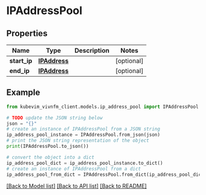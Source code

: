 # IPAddressPool


## Properties

Name | Type | Description | Notes
------------ | ------------- | ------------- | -------------
**start_ip** | [**IPAddress**](IPAddress.md) |  | [optional] 
**end_ip** | [**IPAddress**](IPAddress.md) |  | [optional] 

## Example

```python
from kubevim_vivnfm_client.models.ip_address_pool import IPAddressPool

# TODO update the JSON string below
json = "{}"
# create an instance of IPAddressPool from a JSON string
ip_address_pool_instance = IPAddressPool.from_json(json)
# print the JSON string representation of the object
print(IPAddressPool.to_json())

# convert the object into a dict
ip_address_pool_dict = ip_address_pool_instance.to_dict()
# create an instance of IPAddressPool from a dict
ip_address_pool_from_dict = IPAddressPool.from_dict(ip_address_pool_dict)
```
[[Back to Model list]](../README.md#documentation-for-models) [[Back to API list]](../README.md#documentation-for-api-endpoints) [[Back to README]](../README.md)


